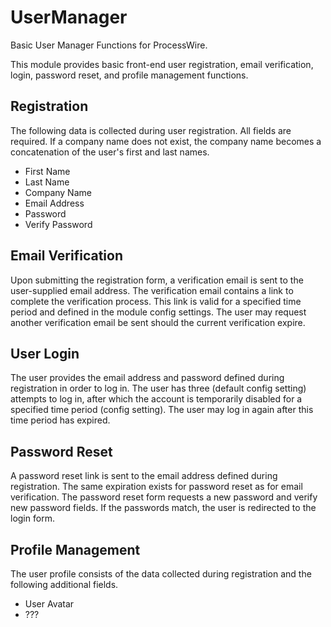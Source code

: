 # UserManager
Basic User Manager Functions for ProcessWire.

This module provides basic front-end user registration, email verification, login, password reset, and profile management functions.

## Registration
The following data is collected during user registration. All fields are required. If a company name does not exist, the company name becomes a concatenation of the user's first and last names.
* First Name
* Last Name
* Company Name
* Email Address
* Password
* Verify Password

## Email Verification
Upon submitting the registration form, a verification email is sent to the user-supplied email address. The verification email contains a link to complete the verification process. This link is valid for a specified time period and defined in the module config settings. The user may request another verification email be sent should the current verification expire.

## User Login
The user provides the email address and password defined during registration in order to log in. The user has three (default config setting) attempts to log in, after which the account is temporarily disabled for a specified time period (config setting). The user may log in again after this time period has expired.

## Password Reset
A password reset link is sent to the email address defined during registration. The same expiration exists for password reset as for email verification. The password reset form requests a new password and verify new password fields. If the passwords match, the user is redirected to the login form.

## Profile Management
The user profile consists of the data collected during registration and the following additional fields.
* User Avatar
* ???
